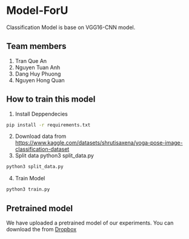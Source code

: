 # Model-ForU

Classification Model is base on VGG16-CNN model. 

## Team members
1. Tran Que An
2. Nguyen Tuan Anh
3. Dang Huy Phuong
4. Nguyen Hong Quan

## How to train this model
1. Install Deppendecies
```bash
pip install -r requirements.txt
```
2. Download data from https://www.kaggle.com/datasets/shrutisaxena/yoga-pose-image-classification-dataset
3. Split data python3 split_data.py 
```bash
python3 split_data.py 
```
4. Train Model 
```bash
python3 train.py
```

## Pretrained model
We have uploaded a pretrained model of our experiments. You can download the from [Dropbox](https://www.dropbox.com/s/z05hqlh5dovrqk8/VGG16_v2-OCT_Retina_half_dataset.pt?dl=0)
